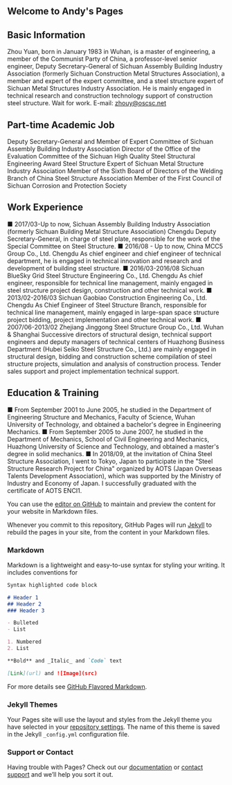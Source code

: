 ## Welcome to Andy's Pages

## Basic Information

Zhou Yuan, born in January 1983 in Wuhan, is a master of engineering, a member of the Communist Party of China, a professor-level senior engineer, Deputy Secretary-General of Sichuan Assembly Building Industry Association (formerly Sichuan Construction Metal Structures Association), a member and expert of the expert committee, and a steel structure expert of Sichuan Metal Structures Industry Association. He is mainly engaged in technical research and construction technology support of construction steel structure. Wait for work.
E-mail: zhouy@oscsc.net

## Part-time Academic Job

Deputy Secretary-General and Member of Expert Committee of Sichuan Assembly Building Industry Association
Director of the Office of the Evaluation Committee of the Sichuan High Quality Steel Structural Engineering Award
Steel Structure Expert of Sichuan Metal Structure Industry Association
Member of the Sixth Board of Directors of the Welding Branch of China Steel Structure Association
Member of the First Council of Sichuan Corrosion and Protection Society

## Work Experience

■ 2017/03-Up to now, Sichuan Assembly Building Industry Association (formerly Sichuan Building Metal Structure Association) Chengdu
Deputy Secretary-General, in charge of steel plate, responsible for the work of the Special Committee on Steel Structure.
■ 2016/08 - Up to now, China MCC5 Group Co., Ltd. Chengdu
As chief engineer and chief engineer of technical department, he is engaged in technical innovation and research and development of building steel structure.
■ 2016/03-2016/08 Sichuan BlueSky Grid Steel Structure Engineering Co., Ltd. Chengdu
As chief engineer, responsible for technical line management, mainly engaged in steel structure project design, construction and other technical work.
■ 2013/02-2016/03 Sichuan Gaobiao Construction Engineering Co., Ltd. Chengdu
As Chief Engineer of Steel Structure Branch, responsible for technical line management, mainly engaged in large-span space structure project bidding, project implementation and other technical work.
■ 2007/06-2013/02 Zhejiang Jinggong Steel Structure Group Co., Ltd. Wuhan & Shanghai
Successive directors of structural design, technical support engineers and deputy managers of technical centers of Huazhong Business Department (Hubei Seiko Steel Structure Co., Ltd.) are mainly engaged in structural design, bidding and construction scheme compilation of steel structure projects, simulation and analysis of construction process. Tender sales support and project implementation technical support.

## Education & Training

■ From September 2001 to June 2005, he studied in the Department of Engineering Structure and Mechanics, Faculty of Science, Wuhan University of Technology, and obtained a bachelor's degree in Engineering Mechanics.
■ From September 2005 to June 2007, he studied in the Department of Mechanics, School of Civil Engineering and Mechanics, Huazhong University of Science and Technology, and obtained a master's degree in solid mechanics.
■ In 2018/09, at the invitation of China Steel Structure Association, I went to Tokyo, Japan to participate in the "Steel Structure Research Project for China" organized by AOTS (Japan Overseas Talents Development Association), which was supported by the Ministry of Industry and Economy of Japan. I successfully graduated with the certificate of AOTS ENCI1.

You can use the [editor on GitHub](https://github.com/oscsc/oscsc/edit/master/index.md) to maintain and preview the content for your website in Markdown files.

Whenever you commit to this repository, GitHub Pages will run [Jekyll](https://jekyllrb.com/) to rebuild the pages in your site, from the content in your Markdown files.

### Markdown

Markdown is a lightweight and easy-to-use syntax for styling your writing. It includes conventions for

```markdown
Syntax highlighted code block

# Header 1
## Header 2
### Header 3

- Bulleted
- List

1. Numbered
2. List

**Bold** and _Italic_ and `Code` text

[Link](url) and ![Image](src)
```

For more details see [GitHub Flavored Markdown](https://guides.github.com/features/mastering-markdown/).

### Jekyll Themes

Your Pages site will use the layout and styles from the Jekyll theme you have selected in your [repository settings](https://github.com/oscsc/oscsc/settings). The name of this theme is saved in the Jekyll `_config.yml` configuration file.

### Support or Contact

Having trouble with Pages? Check out our [documentation](https://help.github.com/categories/github-pages-basics/) or [contact support](https://github.com/contact) and we’ll help you sort it out.
